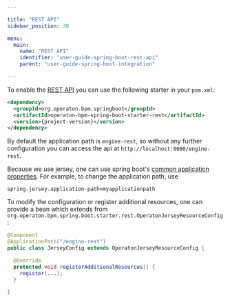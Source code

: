 ```yaml
---

title: "REST API"
sidebar_position: 30

menu:
  main:
    name: "REST API"
    identifier: "user-guide-spring-boot-rest-api"
    parent: "user-guide-spring-boot-integration"

---
```


To enable the [REST API](../reference/rest/index.md">}}) you can use the following starter in your `pom.xml`:

```xml
<dependency>
  <groupId>org.operaton.bpm.springboot</groupId>
  <artifactId>operaton-bpm-spring-boot-starter-rest</artifactId>
  <version>{project-version}</version>
</dependency>
```

By default the application path is `engine-rest`, so without any further configuration you can access the api at `http://localhost:8080/engine-rest`.

Because we use jersey, one can use spring boot's [common application properties](http://docs.spring.io/spring-boot/docs/current/reference/html/common-application-properties.html).
For example, to change the application path, use
```properties
spring.jersey.application-path=myapplicationpath
```

To modify the configuration or register additional resources, one can provide a bean which extends from
`org.operaton.bpm.spring.boot.starter.rest.OperatonJerseyResourceConfig`:

```java
@Component
@ApplicationPath("/engine-rest")
public class JerseyConfig extends OperatonJerseyResourceConfig {

  @Override
  protected void registerAdditionalResources() {
    register(...);
  }

}
```
